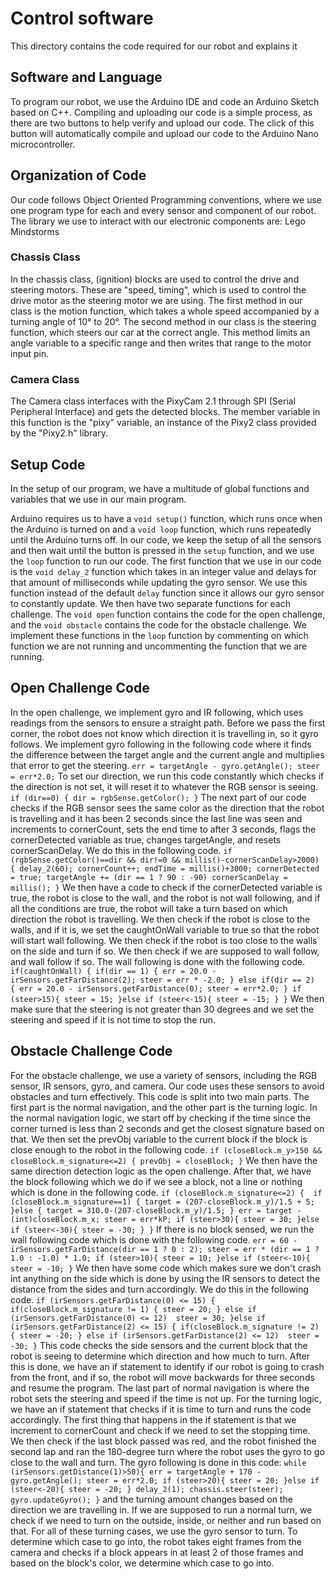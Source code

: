 Control software
====

This directory contains the code required for our robot and explains it

## Software and Language
To program our robot, we use the Arduino IDE and code an Arduino Sketch based on C++. Compiling and uploading our code is a simple process, as there are two buttons to help verify and upload our code. The click of this button will automatically compile and upload our code to the Arduino Nano microcontroller.

## Organization of Code
Our code follows Object Oriented Programming conventions, where we use one program type for each and every sensor and component of our robot. The library we use to interact with our electronic components are: Lego Mindstorms
### Chassis Class
In the chassis class, (ignition) blocks are used to control the drive and steering motors. These are "speed, timing", which is used to control the drive motor as the steering motor we are using.
The first method in our class is the motion function, which takes a whole speed accompanied by a turning angle of 10° to 20°. 
The second method in our class is the steering function, which steers our car at the correct angle. This method limits an angle variable to a specific range and then writes that range to the motor input pin.

### Camera Class
The Camera class interfaces with the PixyCam 2.1 through SPI (Serial Peripheral Interface) and gets the detected blocks. The member variable in this function is the "pixy" variable, an instance of the Pixy2 class provided by the "Pixy2.h" library. 


## Setup Code
In the setup of our program, we have a multitude of global functions and variables that we use in our main program. 

Arduino requires us to have a `void setup()` function, which runs once when the Arduino is turned on and a `void loop` function, which runs repeatedly until the Arduino turns off. In our code, we keep the setup of all the sensors and then wait until the button is pressed in the `setup` function, and we use the `loop` function to run our code. The first function that we use in our code is the `void delay_2` function which takes in an integer value and delays for that amount of milliseconds while updating the gyro sensor. We use this function instead of the default `delay` function since it allows our gyro sensor to constantly update. We then have two separate functions for each challenge. The `void open` function contains the code for the open challenge, and the `void obstacle` contains the code for the obstacle challenge. We implement these functions in the `loop` function by commenting on which function we are not running and uncommenting the function that we are running.

## Open Challenge Code
In the open challenge, we implement gyro and IR following, which uses readings from the sensors to ensure a straight path. Before we pass the first corner, the robot does not know which direction it is travelling in, so it gyro follows. We implement gyro following in the following code where it finds the difference between the target angle and the current angle and multiplies that error to get the steering. `err = targetAngle - gyro.getAngle(); steer = err*2.0;` To set our direction, we run this code constantly which checks if the direction is not set, it will reset it to whatever the RGB sensor is seeing. `if (dir==0) { dir = rgbSense.getColor(); }` The next part of our code checks if the RGB sensor sees the same color as the direction that the robot is travelling and it has been 2 seconds since the last line was seen and increments to cornerCount, sets the end time to after 3 seconds, flags the cornerDetected variable as true, changes targetAngle, and resets cornerScanDelay. We do this in the following code. `if (rgbSense.getColor()==dir && dir!=0 && millis()-cornerScanDelay>2000) { delay_2(60); cornerCount++; endTime = millis()+3000; cornerDetected = true; targetAngle += (dir == 1 ? 90 : -90) cornerScanDelay = millis(); }` We then have a code to check if the cornerDetected variable is true, the robot is close to the wall, and the robot is not wall following, and if all the conditions are true, the robot will take a turn based on which direction the robot is travelling. We then check if the robot is close to the walls, and if it is, we set the caughtOnWall variable to true so that the robot will start wall following. We then check if the robot is too close to the walls on the side and turn if so. We then check if we are supposed to wall follow, and wall follow if so. The wall following is done with the following code. `if(caughtOnWall) { if(dir == 1) { err = 20.0 - irSensors.getFarDistance(2); steer = err * -2.0; } else if(dir == 2)  { err = 20.0 - irSensors.getFarDistance(0); steer = err*2.0; } if (steer>15){ steer = 15; }else if (steer<-15){ steer = -15; } }` We then make sure that the steering is not greater than 30 degrees and we set the steering and speed if it is not time to stop the run.

## Obstacle Challenge Code
For the obstacle challenge, we use a variety of sensors, including the RGB sensor, IR sensors, gyro, and camera. Our code uses these sensors to avoid obstacles and turn effectively. This code is split into two main parts. The first part is the normal navigation, and the other part is the turning logic. In the normal navigation logic, we start off by checking if the time since the corner turned is less than 2 seconds and get the closest signature based on that. We then set the prevObj variable to the current block if the block is close enough to the robot in the following code. `if (closeBlock.m_y>150 && closeBlock.m_signature<=2) { prevObj = closeBlock; }` We then have the same direction detection logic as the open challenge. After that, we have the block following which we do if we see a block, not a line or nothing which is done in the following code. `if (closeBlock.m_signature<=2) {  if (closeBlock.m_signature==1) { target = (207-closeBlock.m_y)/1.5 + 5; }else { target = 310.0-(207-closeBlock.m_y)/1.5; } err = target - (int)closeBlock.m_x; steer = err*kP; if (steer>30){ steer = 30; }else if (steer<-30){ steer = -30; } }` If there is no block sensed, we run the wall following code which is done with the following code. `err = 60 - irSensors.getFarDistance(dir == 1 ? 0 : 2); steer = err * (dir == 1 ? 1.0 : -1.0) * 1.0; if (steer>10){ steer = 10; }else if (steer<-10){ steer = -10; }` We then have some code which makes sure we don't crash int anything on the side which is done by using the IR sensors to detect the distance from the sides and turn accordingly. We do this in the following code. `if (irSensors.getFarDistance(0) <= 15) { if(closeBlock.m_signature != 1) { steer = 20; } else if (irSensors.getFarDistance(0) <= 12)  steer = 30; }else if (irSensors.getFarDistance(2) <= 15) { if(closeBlock.m_signature != 2) { steer = -20; } else if (irSensors.getFarDistance(2) <= 12)  steer = -30; }` This code checks the side sensors and the current block that the robot is seeing to determine which direction and how much to turn. After this is done, we have an if statement to identify if our robot is going to crash from the front, and if so, the robot will move backwards for three seconds and resume the program. The last part of normal navigation is where the robot sets the steering and speed if the time is not up. For the turning logic, we have an if statement that checks if it is time to turn and runs the code accordingly. The first thing that happens in the if statement is that we increment to cornerCount and check if we need to set the stopping time. We then check if the last block passed was red, and the robot finished the second lap and ran the 180-degree turn where the robot uses the gyro to go close to the wall and turn. The gyro following is done in this code: `while (irSensors.getDistance(1)>50){ err = targetAngle + 170 - gyro.getAngle(); steer = err*2.0; if (steer>20){ steer = 20; }else if (steer<-20){ steer = -20; } delay_2(1); chassis.steer(steer); gyro.updateGyro(); }` and the turning amount changes based on the direction we are travelling in. If we are supposed to run a normal turn, we check if we need to turn on the outside, inside, or neither and run based on that. For all of these turning cases, we use the gyro sensor to turn. To determine which case to go into, the robot takes eight frames from the camera and checks if a block appears in at least 2 of those frames and based on the block's color, we determine which case to go into.
